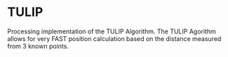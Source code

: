 TULIP
=====

Processing implementation of the TULIP Algorithm.
The TULIP Agorithm allows for very FAST position calculation based on the distance measured from 3 known points.
